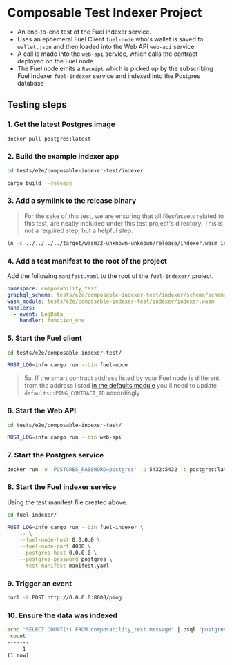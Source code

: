 # Composable Test Indexer Project

- An end-to-end test of the Fuel Indexer service.
- Uses an ephemeral Fuel Client `fuel-node` who's wallet is saved to `wallet.json` and then loaded into the Web API `web-api` service.
- A call is made into the `web-api` service, which calls the contract deployed on the Fuel node
- The Fuel node emits a `Receipt` which is picked up by the subscribing Fuel Indexer `fuel-indexer` service and indexed into the Postgres database

## Testing steps

### 1. Get the latest Postgres image

```bash
docker pull postgres:latest
```

### 2. Build the example indexer app

```bash
cd tests/e2e/composable-indexer-test/indexer

cargo build --release
```

### 3. Add a symlink to the release binary

> For the sake of this test, we are ensuring that all files/assets related to
this test, are neatly included under this test project's directory. This is not
a required step, but a helpful step.

```bash
ln -s ../../../../target/wasm32-unknown-unknown/release/indexer.wasm indexer.wasm
```

### 4. Add a test manifest to the root of the project

Add the following `manifest.yaml` to the root of the `fuel-indexer/` project.

```yaml
namespace: composability_test
graphql_schema: tests/e2e/composable-indexer-test/indexer/schema/schema.graphql
wasm_module: tests/e2e/composable-indexer-test/indexer/indexer.wasm
handlers:
  - event: LogData
    handler: function_one
```

### 5. Start the Fuel client

```bash
cd tests/e2e/composable-indexer-test/

RUST_LOG=info cargo run --bin fuel-node
```

> 5a. If the smart contract address listed by your Fuel node is different from the address listed [in the defaults module](https://github.com/FuelLabs/fuel-indexer/pull/143/files#diff-acab8092cdae5c5f8d849074d1454dd6fb84ed49254698bc885c33a152651bc0R15) you'll need to update `defaults::PING_CONTRACT_ID` accordingly

### 6. Start the Web API

```bash
cd tests/e2e/composable-indexer-test/

RUST_LOG=info cargo run --bin web-api
```

### 7. Start the Postgres service

```bash
docker run -e 'POSTGRES_PASSWORD=postgres' -p 5432:5432 -t postgres:latest
```

### 8. Start the Fuel indexer service

Using the test manifest file created above.

```bash
cd fuel-indexer/

RUST_LOG=info cargo run --bin fuel-indexer \
    -- \
    --fuel-node-host 0.0.0.0 \
    --fuel-node-port 4000 \
    --postgres-host 0.0.0.0 \
    --postgres-password postgres \
    --test-manifest manifest.yaml
```

### 9. Trigger an event


```bash
curl -X POST http://0.0.0.0:8000/ping
```

### 10. Ensure the data was indexed

```bash
echo "SELECT COUNT(*) FROM composability_test.message" | psql "postgres://postgres:postgres@0.0.0.0:5432"
 count
-------
     1
(1 row)
```
